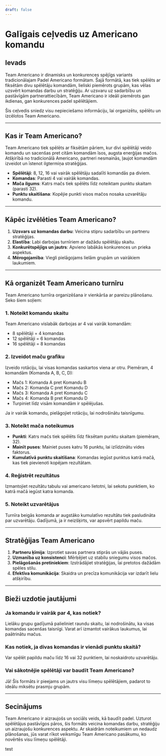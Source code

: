 ```yaml
---
draft: false
---
```


# Galīgais ceļvedis uz Americano komandu

## Ievads
Team Americano ir dinamisks un konkurences spējīgs variants tradicionālajam Padel Americano formātam. Šajā formātā, kas tiek spēlēts ar fiksētām divu spēlētāju komandām, lieliski piemērots grupām, kas vēlas uzsvērt komandas darbu un stratēģiju. Ar uzsvaru uz sadarbību un pastāvīgām partnerattiecībām, Team Americano ir ideāli piemērots gan ikdienas, gan konkurences padel spēlētājiem.

Šis ceļvedis sniedz visu nepieciešamo informāciju, lai organizētu, spēlētu un izcēlotos Team Americano.

---

## Kas ir Team Americano?
Team Americano tiek spēlēts ar fiksētām pāriem, kur divi spēlētāji veido komandu un sacenšas pret citām komandām īsos, augsta enerģijas mačos. Atšķirībā no tradicionālā Americano, partneri nesmainās, ļaujot komandām izveidot un īstenot ilgtermiņa stratēģijas.

- **Spēlētāji**: 8, 12, 16 vai vairāk spēlētāju sadalīti komandās pa diviem.
- **Komandas**: Parasti 4 vai vairāk komandas.
- **Mača ilgums**: Katrs mačs tiek spēlēts līdz noteiktam punktu skaitam (parasti 32).
- **Punktu skaitīšana**: Kopējie punkti visos mačos nosaka uzvarētāju komandu.

---

## Kāpēc izvēlēties Team Americano?
1. **Uzsvars uz komandas darbu**: Veicina stipru sadarbību un partneru stratēģijas.
2. **Elastība**: Labi darbojas turnīriem ar dažādu spēlētāju skaitu.
3. **Konkurētspējīgs un jautrs**: Apvieno labākās konkurences un prieka aspektus.
4. **Mērogojamība**: Viegli pielāgojams lielām grupām un vairākiem laukumiem.

---

## Kā organizēt Team Americano turnīru
Team Americano turnīra organizēšana ir vienkārša ar pareizu plānošanu. Seko šiem soļiem:

### 1. Noteikt komandu skaitu
Team Americano vislabāk darbojas ar 4 vai vairāk komandām:
- 8 spēlētāji = 4 komandas
- 12 spēlētāji = 6 komandas
- 16 spēlētāji = 8 komandas

### 2. Izveidot maču grafiku
Izveido rotāciju, lai visas komandas saskartos viena ar otru. Piemēram, 4 komandām (Komanda A, B, C, D):
- Mačs 1: Komanda A pret Komandu B
- Mačs 2: Komanda C pret Komandu D
- Mačs 3: Komanda A pret Komandu C
- Mačs 4: Komanda B pret Komandu D
- Turpiniet līdz visām komandām ir spēlējušas.

Ja ir vairāk komandu, pielāgojiet rotāciju, lai nodrošinātu taisnīgumu.

### 3. Noteikt mača noteikumus
- **Punkti**: Katrs mačs tiek spēlēts līdz fiksētam punktu skaitam (piemēram, 32).
- **Mainīt puses**: Mainiet puses katru 16 punktu, lai izlīdzinātu vides faktorus.
- **Kumulatīvā punktu skaitīšana**: Komandas iegūst punktus katrā mačā, kas tiek pievienoti kopējam rezultātam.

### 4. Reģistrēt rezultātus
Izmantojiet rezultātu tabulu vai americano lietotni, lai sekotu punktiem, ko katrā mačā iegūst katra komanda.

### 5. Noteikt uzvarētājus
Turnīra beigās komanda ar augstāko kumulatīvo rezultātu tiek pasludināta par uzvarētāju. Gadījumā, ja ir neizšķirts, var apsvērt papildu maču.

---

## Stratēģijas Team Americano
1. **Partneru ķīmija**: Izprotiet savas partnera stiprās un vājās puses.
2. **Uzmanība uz konsistenci**: Mērķējiet uz stabilu sniegumu visos mačos.
3. **Pielāgošanās pretiniekiem**: Izstrādājiet stratēģijas, lai pretotos dažādām spēles stilu.
4. **Efektīva komunikācija**: Skaidra un precīza komunikācija var izdarīt lielu atšķirību.

---

## Bieži uzdotie jautājumi
### Ja komandu ir vairāk par 4, kas notiek?
Lielāku grupu gadījumā palieliniet raundu skaitu, lai nodrošinātu, ka visas komandas sacenšas taisnīgi. Varat arī izmantot vairākus laukumus, lai paātrinātu mačus.

### Kas notiek, ja divas komandas ir vienādi punktu skaitā?
Var spēlēt papildu maču līdz 16 vai 32 punktiem, lai noskaidrotu uzvarētāju.

### Vai sākotnējie spēlētāji var baudīt Team Americano?
Jā! Šis formāts ir pieejams un jautrs visu līmeņu spēlētājiem, padarot to ideālu miksētu prasmju grupām.

---

## Secinājums
Team Americano ir aizraujošs un sociāls veids, kā baudīt padel. Uzturot spēlētājus pastāvīgos pāros, šis formāts veicina komandas darbu, stratēģiju un aizraujošu konkurences aspektu. Ar skaidrām noteikumiem un nedaudz plānošanas, jūs varat rīkot veiksmīgu Team Americano pasākumu, ko novērtēs visu līmeņu spēlētāji.

test